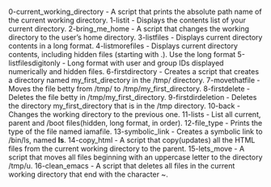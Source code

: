 0-current_working_directory - A script that prints the absolute path name of the current working directory.
1-listit - Displays the contents list of your current directory.
2-bring_me_home - A script that changes the working directory to the user’s home directory.
3-listfiles - Displays current directory contents in a long format.
4-listmorefiles - Displays current directory contents, including hidden files (starting with .). Use the long format
5-listfilesdigitonly - Long format with user and group IDs displayed numerically and hidden files.
6-firstdirectory - Creates a script that creates a directory named my_first_directory in the /tmp/ directory.
7-movethatfile - Moves the file betty from /tmp/ to /tmp/my_first_directory.
8-firstdelete - Deletes the file betty in /tmp/my_first_directory.
9-firstdirdeletion - Deletes the directory my_first_directory that is in the /tmp directory.
10-back - Changes the working directory to the previous one.
11-lists - List all current, parent and /boot files(hidden, long format, in order).
12-file_type - Prints the type of the file named iamafile.
13-symbolic_link - Creates a symbolic link to /bin/ls, named __ls__.
14-copy_html - A script that copy(updates) all the HTML files from the current working directory to the parent.
15-lets_move - A script that moves all files beginning with an uppercase letter to the directory /tmp/u.
16-clean_emacs - A script that deletes all files in the current working directory that end with the character ~.
